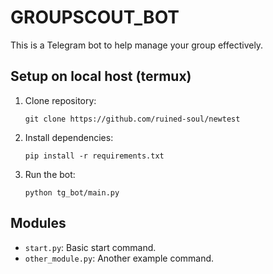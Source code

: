 # GROUPSCOUT_BOT

This is a Telegram bot to help manage your group effectively.

## Setup on local host (termux)

1. Clone repository:
    ```
   git clone https://github.com/ruined-soul/newtest
   ```
2. Install dependencies:
    ```
    pip install -r requirements.txt
    ```

3. Run the bot:
    ```
    python tg_bot/main.py
    ```

## Modules

- `start.py`: Basic start command.
- `other_module.py`: Another example command.
